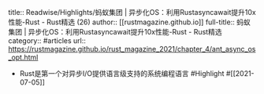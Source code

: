 title:: Readwise/Highlights/蚂蚁集团 | 异步化OS：利用Rustasyncawait提升10x性能-Rust - Rust精选 (26)
author:: [[rustmagazine.github.io]]
full-title:: 蚂蚁集团 | 异步化OS：利用Rustasyncawait提升10x性能-Rust - Rust精选
category:: #articles
url:: https://rustmagazine.github.io/rust_magazine_2021/chapter_4/ant_async_os_opt.html

- Rust是第一个对异步I/O提供语言级支持的系统编程语言 #Highlight #[[2021-07-05]]